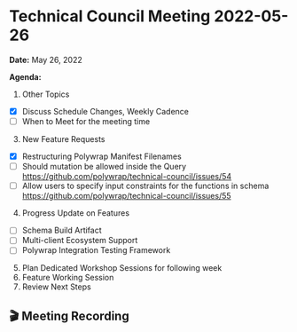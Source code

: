 Technical Council Meeting 2022-05-26 
===

**Date:** May 26, 2022

**Agenda:**
1. Other Topics
- [x] Discuss Schedule Changes, Weekly Cadence
- [ ] When to Meet for the meeting time
3. New Feature Requests
- [X] Restructuring Polywrap Manifest Filenames 
- [ ] Should mutation be allowed inside the Query https://github.com/polywrap/technical-council/issues/54
- [ ] Allow users to specify input constraints for the functions in schema https://github.com/polywrap/technical-council/issues/55
4. Progress Update on Features
- [ ] Schema Build Artifact
- [ ] Multi-client Ecosystem Support
- [ ] Polywrap Integration Testing Framework
5. Plan Dedicated Workshop Sessions for following week
6. Feature Working Session
7. Review Next Steps 

:clapper: Meeting Recording 
---

